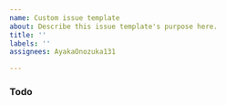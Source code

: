 ```yaml
---
name: Custom issue template
about: Describe this issue template's purpose here.
title: ''
labels: ''
assignees: AyakaOnozuka131

---
```


### Todo
